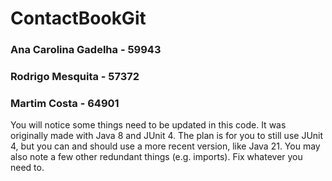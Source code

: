 # ContactBookGit
### Ana Carolina Gadelha - 59943 
### Rodrigo Mesquita - 57372
### Martim Costa - 64901

You will notice some things need to be updated in this code. It was originally made with Java 8 and JUnit 4. The plan is for you to still use JUnit 4, but you can and should use a more recent version, like Java 21. You may also note a few other redundant things (e.g. imports). Fix whatever you need to.
